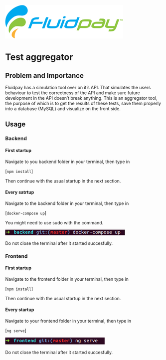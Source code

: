 ![](docs/logo.svg)
# Test aggregator

## Problem and Importance


Fluidpay has a simulation tool over on it’s API. That simulates the users behaviour to test the correctness of the API and make sure future development in the API doesn’t break anything. This is an aggregator tool, the purpose of which is to get the results of these tests, save them properly into a database (MySQL) and visualize on the front side.

## Usage

### Backend

#### First startup

Navigate to you backend folder in your terminal, then type in

[`npm install`]

Then continue with the usual startup in the next section.

#### Every satrtup

Navigate to the backend folder in your terminal, then type in

[`docker-compose up`]

You might need to use sudo with the command.

![Backend-startup](media/Backend.png)

Do not close the terminal after it started succesfully.

### Frontend

#### First startup

Navigate to the frontend folder in your terminal, then type in

[`npm install`]

Then continue with the usual startup in the next section.

#### Every startup

Navigate to your frontend folder in your terminal, then type in

[`ng serve`]

![Frontend-startup](media/Frontend.png)

Do not close the terminal after it started succesfully.